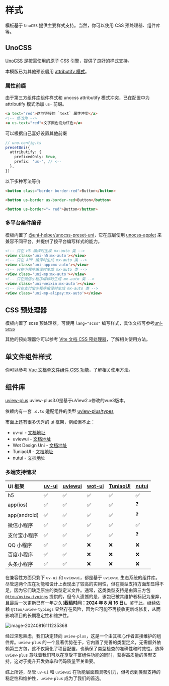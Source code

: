 # 样式

模板基于 `UnoCSS` 提供主要样式支持。当然，你可以使用 CSS 预处理器、组件库等。

## UnoCSS

[UnoCSS](https://unocss.dev/) 是按需使用的原子 CSS 引擎，提供了良好的样式支持。

本模版已为其他预设启用 [attributify 模式](https://unocss.dev/presets/attributify#attributify-mode)。

### 属性前缀
由于第三方组件库组件样式和 unocss attributify 模式冲突，已在配置中为 attributify 模式添加 `us-` 前缀。

```html
<a text="red">这与链接的 `text` 属性冲突</a>
<!-- 修改为 -->
<a us-text="red">文字颜色设为红色</a>
```

可以根据自己喜好设置其他前缀
```ts
// uno.config.ts
presetUni({
  attributify: {
    prefixedOnly: true,
    prefix: 'us-', // <--
  },
})
```

以下多种写法等价
```html
<button class="border border-red">Button</button>

<button us-border us-border-red>Button</button>

<button us-border="~ red">Button</button>
```

### 多平台条件编译
模板内置了 [@uni-helper/unocss-preset-uni](https://github.com/uni-helper/unocss-preset-uni)，它在底层使用 [unocss-applet](https://github.com/unocss-applet/unocss-applet) 来兼容不同平台，并提供了按平台编写样式的能力。

```html
<!-- 只在 H5 编译时生成 mx-auto 类 -->
<view class='uni-h5:mx-auto'></view>
<!-- 只在 APP 编译时生成 mx-auto 类 -->
<view class='uni-app:mx-auto'></view>
<!-- 只在小程序编译时生成 mx-auto 类 -->
<view class='uni-mp:mx-auto'></view>
<!-- 只在微信小程序编译时生成 mx-auto 类 -->
<view class='uni-weixin:mx-auto'></view>
<!-- 只在支付宝小程序编译时生成 mx-auto 类 -->
<view class='uni-mp-alipay:mx-auto'></view>
```

## CSS 预处理器

模板内置了 scss 预处理器，可使用 `lang="scss"` 编写样式，具体文档可参考[uni-scss](https://zh.uniapp.dcloud.io/collocation/uni-scss.html)

其他的预处理器你可以参考 [Vite 文档 CSS 预处理器](https://cn.vitejs.dev/guide/features.html#css-pre-processors)，了解相关使用方法。

## 单文件组件样式

你可以参考 [Vue 文档单文件组件 CSS 功能](https://cn.vuejs.org/api/sfc-css-features.html)，了解相关使用方法。

## 组件库

[uview-plus](https://github.com/ijry/uview-plus) uview-plus3.0是基于uView2.x修改的vue3版本。

依赖内有一套 `.d.ts` 适配组件的类型 [uview-plus/types](https://github.com/ijry/uview-plus/tree/master/src/uni_modules/uview-plus/types)

市面上还有很多优秀的 ui 框架，例如但不止：

- uv-ui - [文档地址](https://www.uvui.cn/)
- uviewui - [文档地址](https://www.uviewui.com/)
- Wot Design Uni - [文档地址](https://wot-design-uni.netlify.app/)
- TuniaoUI - [文档地址](https://vue3.tuniaokj.com/zh-CN/)
- nutui - [文档地址](https://nutui-uniapp.netlify.app/)

### 多端支持情况

| UI 框架      | [uv-ui](https://www.uvui.cn/) | [uviewui](https://www.uviewui.com/) | [wot-ui](https://wot-design-uni.netlify.app/) | [TuniaoUI](https://vue3.tuniaokj.com/) | [nutui](https://nutui-uniapp.netlify.app/) |
| :----------- | :---- | :------ | :----- | :------- | ----- |
| h5           | ✅     | ✅       | ✅      | ✅        | ✅     |
| app(ios)     | ✅     | ✅       | ✅      | ✅        | ❓     |
| app(android) | ✅     | ✅       | ✅      | ✅        | ❓     |
| 微信小程序   | ✅     | ✅       | ✅      | ✅        | ✅     |
| 支付宝小程序 | ✅     | ✅       | ✅      | ✅        | ❓     |
| QQ 小程序    | ✅     | ✅       | ❌      | ❌        | ❌     |
| 百度小程序   | ✅     | ✅       | ❌      | ❌        | ❌     |
| 头条小程序   | ✅     | ✅       | ❌      | ❌        | ❌     |

在兼容性方面只剩下 `uv-ui` 和 `uviewui`，都是基于 `uviewui` 生态系统的组件库。尽管这两个库在功能和设计上表现出了较高的实用性，但在类型支持方面却显得不足，因为它们缺乏原生的类型定义文件。通常，这类类型支持是由第三方包 [`@ttou/uview-typings`](https://www.npmjs.com/package/@ttou/uview-typings) 提供的，但令人遗憾的是，该包已被其维护者标记为废弃，且最后一次更新已有一年之久(**截稿时间：2024 年 8 月 16 日**)。鉴于此，继续依赖 `@ttou/uview-typings` 显然存在风险，因为它可能不再接收更新或修复，从而影响项目的长期稳定性和维护性。

![image-20240816111235368](https://upic.fassr.com/uPic/2024-08-16/11:12:38-aGukXA_image-20240816111235368.png)

经过深思熟虑，我们决定转向 `uview-plus`，这是一个由其核心作者直接维护的组件库。`uview-plus` 的一个显著优势在于，它内置了完善的类型定义，无需额外依赖第三方包，这不仅简化了项目配置，也确保了类型检查的准确性和时效性。选择 `uview-plus` 意味着我们可以在享受丰富组件功能的同时，获得高质量的类型支持，这对于提升开发效率和代码质量至关重要。

综上所述，尽管 `uv-ui` 和 `uviewui` 在功能层面颇具吸引力，但考虑到类型支持的稳定性和维护性，`uview-plus` 成为了我们的首选。


[//]: # (TODO：备选 ui 库)
[//]: # (如果你司不需要考虑其他平台.....)

